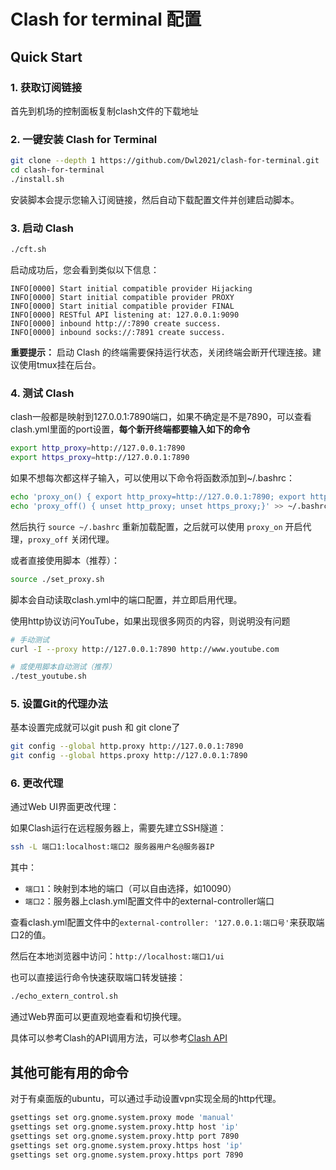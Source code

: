 

# Clash for terminal 配置

## Quick Start

### 1. 获取订阅链接

首先到机场的控制面板复制clash文件的下载地址

### 2. 一键安装 Clash for Terminal

```bash
git clone --depth 1 https://github.com/Dwl2021/clash-for-terminal.git
cd clash-for-terminal
./install.sh
```

安装脚本会提示您输入订阅链接，然后自动下载配置文件并创建启动脚本。

### 3. 启动 Clash

```bash
./cft.sh
```

启动成功后，您会看到类似以下信息：

```
INFO[0000] Start initial compatible provider Hijacking  
INFO[0000] Start initial compatible provider PROXY      
INFO[0000] Start initial compatible provider FINAL      
INFO[0000] RESTful API listening at: 127.0.0.1:9090     
INFO[0000] inbound http://:7890 create success.         
INFO[0000] inbound socks://:7891 create success.  
```

**重要提示：** 启动 Clash 的终端需要保持运行状态，关闭终端会断开代理连接。建议使用tmux挂在后台。

### 4. 测试 Clash

clash一般都是映射到127.0.0.1:7890端口，如果不确定是不是7890，可以查看clash.yml里面的port设置，**每个新开终端都要输入如下的命令**

```bash
export http_proxy=http://127.0.0.1:7890
export https_proxy=http://127.0.0.1:7890
```

如果不想每次都这样子输入，可以使用以下命令将函数添加到~/.bashrc：

```bash
echo 'proxy_on() { export http_proxy=http://127.0.0.1:7890; export https_proxy=http://127.0.0.1:7890;}' >> ~/.bashrc
echo 'proxy_off() { unset http_proxy; unset https_proxy;}' >> ~/.bashrc
```

然后执行 `source ~/.bashrc` 重新加载配置，之后就可以使用 `proxy_on` 开启代理，`proxy_off` 关闭代理。

或者直接使用脚本（推荐）：

```bash
source ./set_proxy.sh
```

脚本会自动读取clash.yml中的端口配置，并立即启用代理。

使用http协议访问YouTube，如果出现很多网页的内容，则说明没有问题

```bash
# 手动测试
curl -I --proxy http://127.0.0.1:7890 http://www.youtube.com

# 或使用脚本自动测试（推荐）
./test_youtube.sh
```

### 5. 设置Git的代理办法

基本设置完成就可以git push 和 git clone了

```bash
git config --global http.proxy http://127.0.0.1:7890
git config --global https.proxy http://127.0.0.1:7890
```

### 6. 更改代理

通过Web UI界面更改代理：

如果Clash运行在远程服务器上，需要先建立SSH隧道：

```bash
ssh -L 端口1:localhost:端口2 服务器用户名@服务器IP
```

其中：
- `端口1`：映射到本地的端口（可以自由选择，如10090）
- `端口2`：服务器上clash.yml配置文件中的external-controller端口

查看clash.yml配置文件中的`external-controller: '127.0.0.1:端口号'`来获取端口2的值。

然后在本地浏览器中访问：`http://localhost:端口1/ui`

也可以直接运行命令快速获取端口转发链接：

```bash
./echo_extern_control.sh
```

通过Web界面可以更直观地查看和切换代理。


具体可以参考Clash的API调用方法，可以参考[Clash API](https://clash.wiki/runtime/external-controller.html)


## 其他可能有用的命令
对于有桌面版的ubuntu，可以通过手动设置vpn实现全局的http代理。

```bash
gsettings set org.gnome.system.proxy mode 'manual'
gsettings set org.gnome.system.proxy.http host 'ip'
gsettings set org.gnome.system.proxy.http port 7890
gsettings set org.gnome.system.proxy.https host 'ip'
gsettings set org.gnome.system.proxy.https port 7890
```



